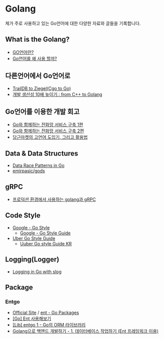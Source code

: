 # Golang
제가 주로 사용하고 있는 Go언어에 대한 다양한 자료와 글들을 기록합니다.

## What is the Golang?
- [GO언어란?](https://steemit.com/kr/@brownbears/go)
- [Go언어를 왜 사용 할까?](https://hwan-shell.tistory.com/275)

## 다른언어에서 Go언어로
- [TrailDB to Ziegel(Cgo to Go)](https://engineering.ab180.co/stories/traildb-to-ziegel)
- [개발 생산성 10배 높이기 : from C++ to Golang](https://deview.kr/2020/sessions/379)

## Go언어를 이용한 개발 회고
- [Go와 함께하는 전화망 서비스 구축 1편](https://d2.naver.com/helloworld/5827706)
- [Go와 함께하는 전화망 서비스 구축 2편](https://d2.naver.com/helloworld/0814313)
- [당근마켓의 고언어 도입기, 그리고 활용법](https://youtu.be/mLIthm96u2Q)

## Data & Data Structures
- [Data Race Patterns in Go](https://www.uber.com/blog/data-race-patterns-in-go/)
- [emirpasic/gods](https://github.com/emirpasic/gods)

## gRPC
- [프로덕션 환경에서 사용하는 golang과 gRPC](https://blog.banksalad.com/tech/production-ready-grpc-in-golang/)

## Code Style
- [Google - Go Style](https://google.github.io/styleguide/go/)
  - [Google - Go Style Guide](https://google.github.io/styleguide/go/guide)
- [Uber Go Style Guide](https://github.com/uber-go/guide)
  - [Uuber Go style Guide KR](https://github.com/TangoEnSkai/uber-go-style-guide-kr)

## Logging(Logger)
- [Logging in Go with slog](https://thedevelopercafe.com/articles/logging-in-go-with-slog-a7bb489755c2)

## Package
### Entgo
- [Official Site](https://entgo.io/) / [ent - Go Packages](https://pkg.go.dev/entgo.io/ent)
- [[Go] Ent 사용해보기](https://velog.io/@leeeeeoy/Go-Ent-%EC%82%AC%EC%9A%A9%ED%95%B4%EB%B3%B4%EA%B8%B0)
- [[Lib] entgo 1 - Go의 ORM 라이브러리](https://www.vompressor.com/entgo1/)
- [Golang으로 백엔드 개발하기 - 1. 데이터베이스 작업하기 (Ent 프레임워크 이용)](https://umi0410.github.io/blog/golang/how-to-backend-in-go-db/)